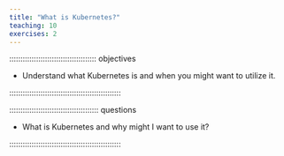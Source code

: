 ```yaml
---
title: "What is Kubernetes?"
teaching: 10
exercises: 2
---
```


::::::::::::::::::::::::::::::::::::::: objectives

- Understand what Kubernetes is and when you might want to utilize it.

::::::::::::::::::::::::::::::::::::::::::::::::::

:::::::::::::::::::::::::::::::::::::::: questions

- What is Kubernetes and why might I want to use it?

::::::::::::::::::::::::::::::::::::::::::::::::::